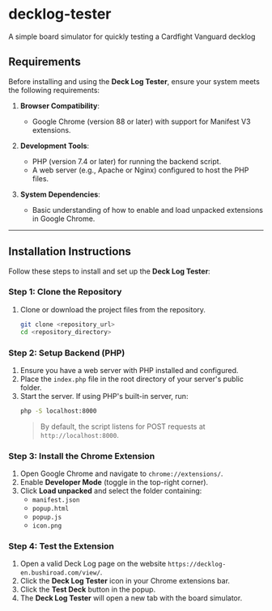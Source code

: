 # decklog-tester
A simple board simulator for quickly testing a Cardfight Vanguard decklog

## Requirements

Before installing and using the **Deck Log Tester**, ensure your system meets the following requirements:

1. **Browser Compatibility**:
   - Google Chrome (version 88 or later) with support for Manifest V3 extensions.

2. **Development Tools**:
   - PHP (version 7.4 or later) for running the backend script.
   - A web server (e.g., Apache or Nginx) configured to host the PHP files.

3. **System Dependencies**:
   - Basic understanding of how to enable and load unpacked extensions in Google Chrome.

---

## Installation Instructions

Follow these steps to install and set up the **Deck Log Tester**:

### Step 1: Clone the Repository
1. Clone or download the project files from the repository.
   ```bash
   git clone <repository_url>
   cd <repository_directory>
   ```

### Step 2: Setup Backend (PHP)
1. Ensure you have a web server with PHP installed and configured.
2. Place the `index.php` file in the root directory of your server's public folder.
3. Start the server. If using PHP's built-in server, run:
   ```bash
   php -S localhost:8000
   ```
   > By default, the script listens for POST requests at `http://localhost:8000`.

### Step 3: Install the Chrome Extension
1. Open Google Chrome and navigate to `chrome://extensions/`.
2. Enable **Developer Mode** (toggle in the top-right corner).
3. Click **Load unpacked** and select the folder containing:
   - `manifest.json`
   - `popup.html`
   - `popup.js`
   - `icon.png`

### Step 4: Test the Extension
1. Open a valid Deck Log page on the website `https://decklog-en.bushiroad.com/view/`.
2. Click the **Deck Log Tester** icon in your Chrome extensions bar.
3. Click the **Test Deck** button in the popup.
4. The **Deck Log Tester** will open a new tab with the board simulator.